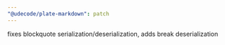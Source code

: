 ```yaml
---
"@udecode/plate-markdown": patch
---
```


fixes blockquote serialization/deserialization, adds break deserialization
